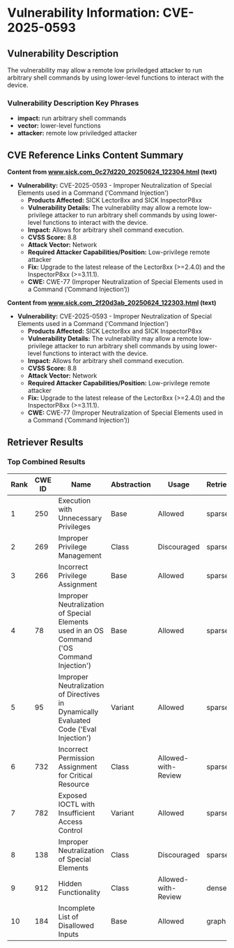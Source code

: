 # Vulnerability Information: CVE-2025-0593

## Vulnerability Description
The vulnerability may allow a remote low priviledged attacker to run arbitrary shell commands by using lower-level functions to interact with the device.

### Vulnerability Description Key Phrases
- **impact:** run arbitrary shell commands
- **vector:** lower-level functions
- **attacker:** remote low priviledged attacker

## CVE Reference Links Content Summary
**Content from www.sick.com_0c27d220_20250624_122304.html (text)**

*   **Vulnerability:** CVE-2025-0593 - Improper Neutralization of Special Elements used in a Command ('Command Injection')
    *   **Products Affected:** SICK Lector8xx and SICK InspectorP8xx
    *   **Vulnerability Details:** The vulnerability may allow a remote low-privilege attacker to run arbitrary shell commands by using lower-level functions to interact with the device.
    *   **Impact:** Allows for arbitrary shell command execution.
    *   **CVSS Score:** 8.8
    *   **Attack Vector:** Network
    *   **Required Attacker Capabilities/Position:** Low-privilege remote attacker
    *   **Fix:** Upgrade to the latest release of the Lector8xx (>=2.4.0) and the InspectorP8xx (>=3.11.1).
    *   **CWE:** CWE-77 (Improper Neutralization of Special Elements used in a Command (’Command Injection’))

**Content from www.sick.com_2f20d3ab_20250624_122303.html (text)**

*   **Vulnerability:** CVE-2025-0593 - Improper Neutralization of Special Elements used in a Command ('Command Injection')
    *   **Products Affected:** SICK Lector8xx and SICK InspectorP8xx
    *   **Vulnerability Details:** The vulnerability may allow a remote low-privilege attacker to run arbitrary shell commands by using lower-level functions to interact with the device.
    *   **Impact:** Allows for arbitrary shell command execution.
    *   **CVSS Score:** 8.8
    *   **Attack Vector:** Network
    *   **Required Attacker Capabilities/Position:** Low-privilege remote attacker
    *   **Fix:** Upgrade to the latest release of the Lector8xx (>=2.4.0) and the InspectorP8xx (>=3.11.1).
    *   **CWE:** CWE-77 (Improper Neutralization of Special Elements used in a Command (’Command Injection’))

## Retriever Results

### Top Combined Results

| Rank | CWE ID | Name | Abstraction | Usage  | Retrievers | Individual Scores |
|------|--------|------|-------------|-------|------------|-------------------|
| 1 | 250 | Execution with Unnecessary Privileges | Base | Allowed | sparse | 0.055 |
| 2 | 269 | Improper Privilege Management | Class | Discouraged | sparse | 0.052 |
| 3 | 266 | Incorrect Privilege Assignment | Base | Allowed | sparse | 0.050 |
| 4 | 78 | Improper Neutralization of Special Elements used in an OS Command ('OS Command Injection') | Base | Allowed | sparse | 0.050 |
| 5 | 95 | Improper Neutralization of Directives in Dynamically Evaluated Code ('Eval Injection') | Variant | Allowed | sparse | 0.050 |
| 6 | 732 | Incorrect Permission Assignment for Critical Resource | Class | Allowed-with-Review | sparse | 0.047 |
| 7 | 782 | Exposed IOCTL with Insufficient Access Control | Variant | Allowed | sparse | 0.046 |
| 8 | 138 | Improper Neutralization of Special Elements | Class | Discouraged | sparse | 0.046 |
| 9 | 912 | Hidden Functionality | Class | Allowed-with-Review | dense | 0.589 |
| 10 | 184 | Incomplete List of Disallowed Inputs | Base | Allowed | graph | 0.002 |

